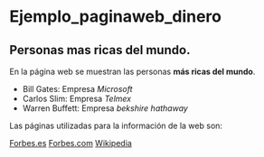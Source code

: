 # Ejemplo_paginaweb_dinero
## Personas mas ricas del mundo.

En la página web se muestran las personas **más ricas del mundo**.

* Bill Gates: Empresa _Microsoft_
* Carlos Slim: Empresa _Telmex_
* Warren Buffett: Empresa _bekshire hathaway_

Las páginas utilizadas para la información de la web son:

[Forbes.es](www.forbes.es)
[Forbes.com](www.forbes.com)
[Wikipedia](www.wikipedia.com)
